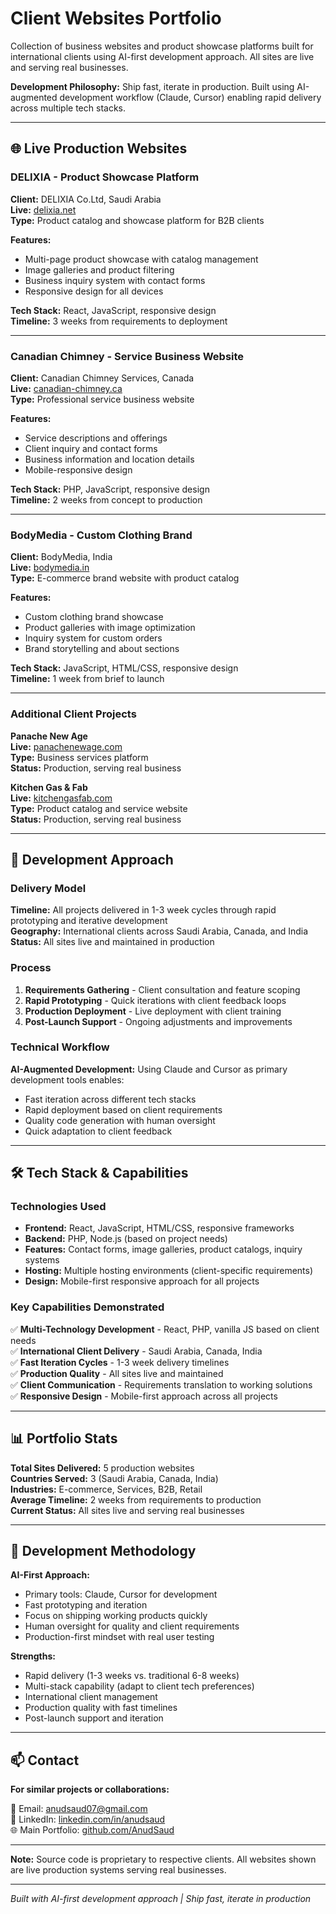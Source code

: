 # Client Websites Portfolio

Collection of business websites and product showcase platforms built for international clients using AI-first development approach. All sites are live and serving real businesses.

**Development Philosophy:** Ship fast, iterate in production. Built using AI-augmented development workflow (Claude, Cursor) enabling rapid delivery across multiple tech stacks.

---

## 🌐 Live Production Websites

### DELIXIA - Product Showcase Platform
**Client:** DELIXIA Co.Ltd, Saudi Arabia  
**Live:** [delixia.net](https://delixia.net)  
**Type:** Product catalog and showcase platform for B2B clients  

**Features:**
- Multi-page product showcase with catalog management
- Image galleries and product filtering
- Business inquiry system with contact forms
- Responsive design for all devices

**Tech Stack:** React, JavaScript, responsive design  
**Timeline:** 3 weeks from requirements to deployment

---

### Canadian Chimney - Service Business Website
**Client:** Canadian Chimney Services, Canada  
**Live:** [canadian-chimney.ca](https://canadian-chimney.ca)  
**Type:** Professional service business website  

**Features:**
- Service descriptions and offerings
- Client inquiry and contact forms
- Business information and location details
- Mobile-responsive design

**Tech Stack:** PHP, JavaScript, responsive design  
**Timeline:** 2 weeks from concept to production

---

### BodyMedia - Custom Clothing Brand
**Client:** BodyMedia, India  
**Live:** [bodymedia.in](https://bodymedia.in)  
**Type:** E-commerce brand website with product catalog  

**Features:**
- Custom clothing brand showcase
- Product galleries with image optimization
- Inquiry system for custom orders
- Brand storytelling and about sections

**Tech Stack:** JavaScript, HTML/CSS, responsive design  
**Timeline:** 1 week from brief to launch

---

### Additional Client Projects

**Panache New Age**  
**Live:** [panachenewage.com](https://panachenewage.com)  
**Type:** Business services platform  
**Status:** Production, serving real business

**Kitchen Gas & Fab**  
**Live:** [kitchengasfab.com](https://kitchengasfab.com)  
**Type:** Product catalog and service website  
**Status:** Production, serving real business

---

## 🚀 Development Approach

### Delivery Model
**Timeline:** All projects delivered in 1-3 week cycles through rapid prototyping and iterative development  
**Geography:** International clients across Saudi Arabia, Canada, and India  
**Status:** All sites live and maintained in production

### Process
1. **Requirements Gathering** - Client consultation and feature scoping
2. **Rapid Prototyping** - Quick iterations with client feedback loops
3. **Production Deployment** - Live deployment with client training
4. **Post-Launch Support** - Ongoing adjustments and improvements

### Technical Workflow
**AI-Augmented Development:** Using Claude and Cursor as primary development tools enables:
- Fast iteration across different tech stacks
- Rapid deployment based on client requirements
- Quality code generation with human oversight
- Quick adaptation to client feedback

---

## 🛠️ Tech Stack & Capabilities

### Technologies Used
- **Frontend:** React, JavaScript, HTML/CSS, responsive frameworks
- **Backend:** PHP, Node.js (based on project needs)
- **Features:** Contact forms, image galleries, product catalogs, inquiry systems
- **Hosting:** Multiple hosting environments (client-specific requirements)
- **Design:** Mobile-first responsive approach for all projects

### Key Capabilities Demonstrated
✅ **Multi-Technology Development** - React, PHP, vanilla JS based on client needs  
✅ **International Client Delivery** - Saudi Arabia, Canada, India  
✅ **Fast Iteration Cycles** - 1-3 week delivery timelines  
✅ **Production Quality** - All sites live and maintained  
✅ **Client Communication** - Requirements translation to working solutions  
✅ **Responsive Design** - Mobile-first approach across all projects

---

## 📊 Portfolio Stats

**Total Sites Delivered:** 5 production websites  
**Countries Served:** 3 (Saudi Arabia, Canada, India)  
**Industries:** E-commerce, Services, B2B, Retail  
**Average Timeline:** 2 weeks from requirements to production  
**Current Status:** All sites live and serving real businesses

---

## 💼 Development Methodology

**AI-First Approach:**
- Primary tools: Claude, Cursor for development
- Fast prototyping and iteration
- Focus on shipping working products quickly
- Human oversight for quality and client requirements
- Production-first mindset with real user testing

**Strengths:**
- Rapid delivery (1-3 weeks vs. traditional 6-8 weeks)
- Multi-stack capability (adapt to client tech preferences)
- International client management
- Production quality with fast timelines
- Post-launch support and iteration

---

## 📫 Contact

**For similar projects or collaborations:**

📧 Email: anudsaud07@gmail.com  
💼 LinkedIn: [linkedin.com/in/anudsaud](https://linkedin.com/in/anudsaud)  
🌐 Main Portfolio: [github.com/AnudSaud](https://github.com/AnudSaud)

---

**Note:** Source code is proprietary to respective clients. All websites shown are live production systems serving real businesses.

---

*Built with AI-first development approach | Ship fast, iterate in production*
